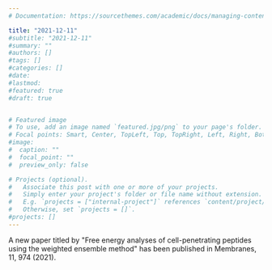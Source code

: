 ```yaml
---
# Documentation: https://sourcethemes.com/academic/docs/managing-content/

title: "2021-12-11"
#subtitle: "2021-12-11"
#summary: ""
#authors: []
#tags: []
#categories: []
#date: 
#lastmod: 
#featured: true
#draft: true


# Featured image
# To use, add an image named `featured.jpg/png` to your page's folder.
# Focal points: Smart, Center, TopLeft, Top, TopRight, Left, Right, BottomLeft, Bottom, BottomRight.
#image:
#  caption: ""
#  focal_point: ""
#  preview_only: false

# Projects (optional).
#   Associate this post with one or more of your projects.
#   Simply enter your project's folder or file name without extension.
#   E.g. `projects = ["internal-project"]` references `content/project/deep-learning/index.md`.
#   Otherwise, set `projects = []`.
#projects: []
---
```


A new paper titled by "Free energy analyses of cell-penetrating peptides using the weighted ensemble method" has been published in Membranes, 11, 974 (2021).  


